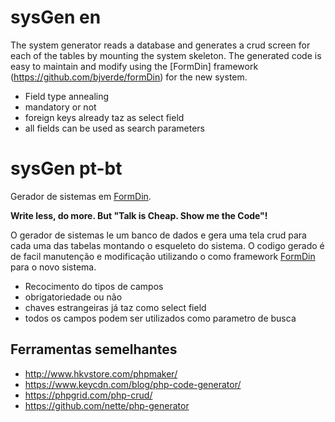 # sysGen en
The system generator reads a database and generates a crud screen for each of the tables by mounting the system skeleton. The generated code is easy to maintain and modify using the [FormDin] framework (https://github.com/bjverde/formDin) for the new system.

* Field type annealing
* mandatory or not
* foreign keys already taz as select field
* all fields can be used as search parameters


# sysGen pt-bt

Gerador de sistemas em [FormDin](https://github.com/bjverde/formDin).

**Write less, do more. But "Talk is Cheap. Show me the Code"!** 

O gerador de sistemas le um banco de dados e gera uma tela crud para cada uma das tabelas montando o esqueleto do sistema. O codigo gerado é de facil manutenção e modificação utilizando o como framework [FormDin](https://github.com/bjverde/formDin) para o novo sistema.

* Recocimento do tipos de campos
* obrigatoriedade ou não
* chaves estrangeiras já taz como select field
* todos os campos podem ser utilizados como parametro de busca


## Ferramentas semelhantes
* http://www.hkvstore.com/phpmaker/
* https://www.keycdn.com/blog/php-code-generator/
* https://phpgrid.com/php-crud/
* https://github.com/nette/php-generator
